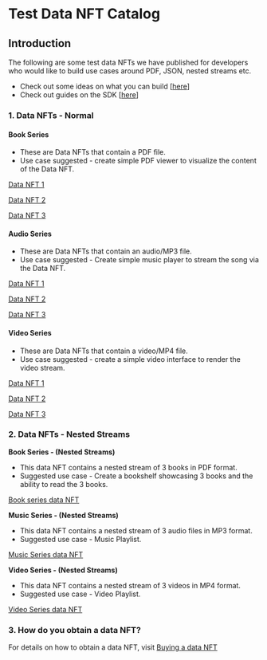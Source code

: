 # Test Data NFT Catalog

## Introduction

The following are some test data NFTs we have published for developers who would like to build use cases around PDF, JSON, nested streams etc.

* Check out some ideas on what you can build \[[here](project-ideas-greater-than-itheum.md)]
* Check out guides on the SDK \[[here](../../../developers/software-development-kits-sdks/data-nft-sdk/)]

### 1. Data NFTs - Normal

#### Book Series

* These are Data NFTs that contain a PDF file.
* Use case suggested - create simple PDF viewer to visualize the content of the Data NFT.

[Data NFT 1](https://test.datadex.itheum.io/datanfts/marketplace/DATANFTFT-e0b917-31/offer-76)

[Data NFT 2](https://test.datadex.itheum.io/datanfts/marketplace/DATANFTFT-e0b917-32/offer-77)

[Data NFT 3](https://test.datadex.itheum.io/datanfts/marketplace/DATANFTFT-e0b917-33/offer-75)

#### Audio Series

* These are Data NFTs that contain an audio/MP3 file.
* Use case suggested - Create simple music player to stream the song via the Data NFT.

[Data NFT 1](https://test.datadex.itheum.io/datanfts/marketplace/DATANFTFT-e0b917-2e/offer-78)

[Data NFT 2](https://test.datadex.itheum.io/datanfts/marketplace/DATANFTFT-e0b917-2f/offer-79)

[Data NFT 3](https://test.datadex.itheum.io/datanfts/marketplace/DATANFTFT-e0b917-30/offer-80)

#### Video Series

* These are Data NFTs that contain a video/MP4 file.
* Use case suggested - create a simple video interface to render the video stream.

[Data NFT 1](https://test.datadex.itheum.io/datanfts/marketplace/DATANFTFT-e0b917-34/offer-81)

[Data NFT 2](https://test.datadex.itheum.io/datanfts/marketplace/DATANFTFT-e0b917-35/offer-82)

[Data NFT 3](https://test.datadex.itheum.io/datanfts/marketplace/DATANFTFT-e0b917-36/offer-83)

### 2. Data NFTs - Nested Streams&#x20;

**Book Series - (Nested Streams)**

* This data NFT contains a nested stream of 3 books in PDF format.
* Suggested use case - Create a bookshelf showcasing 3 books and the ability to read the 3 books.

[Book series data NFT\
](https://test.datadex.itheum.io/datanfts/marketplace/DATANFTFT-e0b917-07/offer-5)

**Music Series - (Nested Streams)**

* This data NFT contains a nested stream of 3 audio files in MP3 format.
* Suggested use case - Music Playlist.

[Music Series data NFT](https://test.datadex.itheum.io/datanfts/marketplace/DATANFTFT-e0b917-02/offer-2)



**Video Series - (Nested Streams)**

* This data NFT contains a nested stream of 3 videos in MP4 format.
* Suggested use case - Video Playlist.

[Video Series data NFT](https://test.datadex.itheum.io/datanfts/marketplace/DATANFTFT-e0b917-08/offer-6)



### 3. How do you obtain a data NFT?

For details on how to obtain a data NFT, visit [Buying a data NFT](../../../product/data-nft-marketplace/procuring-a-data-nft.md)
